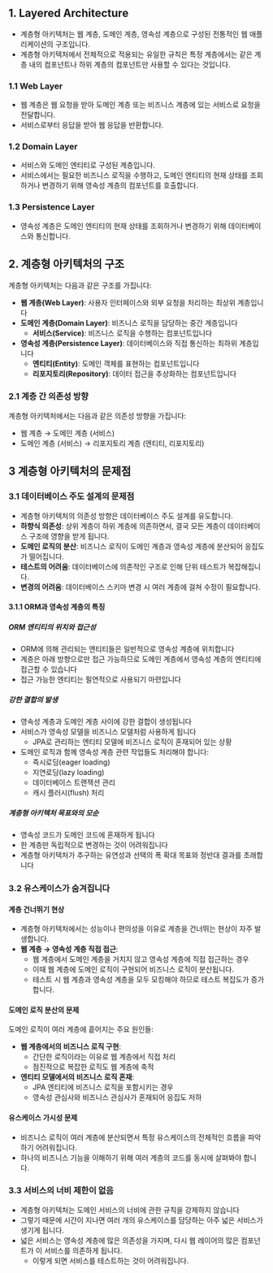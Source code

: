 ## 1. Layered Architecture

- 계층형 아키텍처는 웹 계층, 도메인 계층, 영속성 계층으로 구성된 전통적인 웹 애플리케이션의 구조입니다.
- 계층형 아키텍처에서 전체적으로 적용되는 유일한 규칙은 특정 계층에서는 같은 계층 내의 컴포넌트나 하위 계층의 컴포넌트만 사용할 수 있다는 것입니다.

### 1.1 Web Layer

- 웹 계층은 웹 요청을 받아 도메인 계층 또는 비즈니스 계층에 있는 서비스로 요청을 전달합니다.
- 서비스로부터 응답을 받아 웹 응답을 반환합니다.

### 1.2 Domain Layer

- 서비스와 도메인 엔티티로 구성된 계층입니다.
- 서비스에서는 필요한 비즈니스 로직을 수행하고, 도메인 엔티티의 현재 상태를 조회하거나 변경하기 위해 영속성 계층의 컴포넌트를 호출합니다.

### 1.3 Persistence Layer

- 영속성 계층은 도메인 엔티티의 현재 상태를 조회하거나 변경하기 위해 데이터베이스와 통신합니다.

## 2. 계층형 아키텍처의 구조

계층형 아키텍처는 다음과 같은 구조를 가집니다:

- **웹 계층(Web Layer)**: 사용자 인터페이스와 외부 요청을 처리하는 최상위 계층입니다
- **도메인 계층(Domain Layer)**: 비즈니스 로직을 담당하는 중간 계층입니다
  - **서비스(Service)**: 비즈니스 로직을 수행하는 컴포넌트입니다
- **영속성 계층(Persistence Layer)**: 데이터베이스와 직접 통신하는 최하위 계층입니다
  - **엔티티(Entity)**: 도메인 객체를 표현하는 컴포넌트입니다
  - **리포지토리(Repository)**: 데이터 접근을 추상화하는 컴포넌트입니다

### 2.1 계층 간 의존성 방향

계층형 아키텍처에서는 다음과 같은 의존성 방향을 가집니다:
- 웹 계층 → 도메인 계층 (서비스)
- 도메인 계층 (서비스) → 리포지토리 계층 (엔티티, 리포지토리)

## 3 계층형 아키텍처의 문제점

### 3.1 데이터베이스 주도 설계의 문제점

- 계층형 아키텍처의 의존성 방향은 데이터베이스 주도 설계를 유도합니다.
- **하향식 의존성**: 상위 계층이 하위 계층에 의존하면서, 결국 모든 계층이 데이터베이스 구조에 영향을 받게 됩니다.
- **도메인 로직의 분산**: 비즈니스 로직이 도메인 계층과 영속성 계층에 분산되어 응집도가 떨어집니다.
- **테스트의 어려움**: 데이터베이스에 의존적인 구조로 인해 단위 테스트가 복잡해집니다.
- **변경의 어려움**: 데이터베이스 스키마 변경 시 여러 계층에 걸쳐 수정이 필요합니다.

#### 3.1.1 ORM과 영속성 계층의 특징

##### ORM 엔티티의 위치와 접근성

- ORM에 의해 관리되는 엔티티들은 일반적으로 영속성 계층에 위치합니다
- 계층은 아래 방향으로만 접근 가능하므로 도메인 계층에서 영속성 계층의 엔티티에 접근할 수 있습니다
- 접근 가능한 엔티티는 필연적으로 사용되기 마련입니다

##### 강한 결합의 발생

- 영속성 계층과 도메인 계층 사이에 강한 결합이 생성됩니다
- 서비스가 영속성 모델을 비즈니스 모델처럼 사용하게 됩니다
  - JPA로 관리하는 엔티티 모델에 비즈니스 로직이 혼재되어 있는 상황
- 도메인 로직과 함께 영속성 계층 관련 작업들도 처리해야 합니다:
  - 즉시로딩(eager loading)
  - 지연로딩(lazy loading) 
  - 데이터베이스 트랜잭션 관리
  - 캐시 플러시(flush) 처리

##### 계층형 아키텍처 목표와의 모순

- 영속성 코드가 도메인 코드에 혼재하게 됩니다
- 한 계층만 독립적으로 변경하는 것이 어려워집니다
- 계층형 아키텍처가 추구하는 유연성과 선택의 폭 확대 목표와 정반대 결과를 초래합니다

### 3.2 유스케이스가 숨겨집니다

#### 계층 건너뛰기 현상

- 계층형 아키텍처에서는 성능이나 편의성을 이유로 계층을 건너뛰는 현상이 자주 발생합니다.
- **웹 계층 → 영속성 계층 직접 접근**:
  - 웹 계층에서 도메인 계층을 거치지 않고 영속성 계층에 직접 접근하는 경우
  - 이때 웹 계층에 도메인 로직이 구현되어 비즈니스 로직이 분산됩니다.
  - 테스트 시 웹 계층과 영속성 계층을 모두 모킹해야 하므로 테스트 복잡도가 증가합니다.

#### 도메인 로직 분산의 문제

도메인 로직이 여러 계층에 흩어지는 주요 원인들:

- **웹 계층에서의 비즈니스 로직 구현**:
  - 간단한 로직이라는 이유로 웹 계층에서 직접 처리
  - 점진적으로 복잡한 로직도 웹 계층에 축적
- **엔티티 모델에서의 비즈니스 로직 혼재**:
  - JPA 엔티티에 비즈니스 로직을 포함시키는 경우
  - 영속성 관심사와 비즈니스 관심사가 혼재되어 응집도 저하

#### 유스케이스 가시성 문제

- 비즈니스 로직이 여러 계층에 분산되면서 특정 유스케이스의 전체적인 흐름을 파악하기 어려워집니다.
- 하나의 비즈니스 기능을 이해하기 위해 여러 계층의 코드를 동시에 살펴봐야 합니다.

### 3.3 서비스의 너비 제한이 없음

- 계층형 아키텍처는 도메인 서비스의 너비에 관한 규칙을 강제하지 않습니다
- 그렇기 때문에 시간이 지나면 여러 개의 유스케이스를 담당하는 아주 넓은 서비스가 생기게 됩니다.
- 넓은 서비스는 영속성 계층에 많은 의존성을 가지며, 다시 웹 레이어의 많은 컴포넌트가 이 서비스를 의존하게 됩니다.
  - 이렇게 되면 서비스를 테스트하는 것이 어려워집니다.